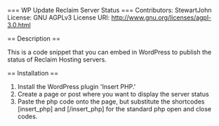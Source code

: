 === WP Update Reclaim Server Status ===
Contributors: StewartJohn
License: GNU AGPLv3
License URI: http://www.gnu.org/licenses/agpl-3.0.html

== Description ==

This is a code snippet that you can embed in WordPress to publish the status of Reclaim Hosting servers.

== Installation ==

1. Install the WordPress plugin 'Insert PHP.'
2. Create a page or post where you want to display the server status
3. Paste the php code onto the page, but substitute the shortcodes [insert_php] and [/insert_php] for the standard php open and close codes.
